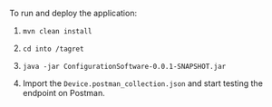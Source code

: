To run and deploy the application:

1. `
mvn clean install
`

2. `
cd into /tagret
`

3. `
java -jar ConfigurationSoftware-0.0.1-SNAPSHOT.jar
`

4. Import the `Device.postman_collection.json` and start testing the endpoint on Postman.

